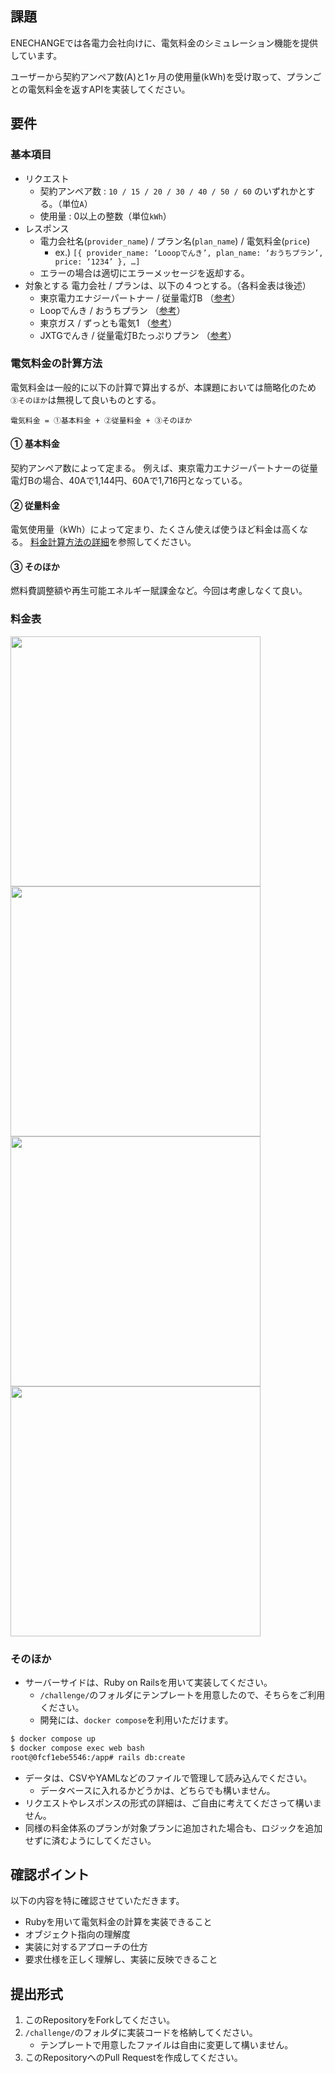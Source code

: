 ## 課題
ENECHANGEでは各電力会社向けに、電気料金のシミュレーション機能を提供しています。

ユーザーから契約アンペア数(A)と1ヶ月の使用量(kWh)を受け取って、プランごとの電気料金を返すAPIを実装してください。

## 要件
### 基本項目
- リクエスト
  - 契約アンペア数 : `10 / 15 / 20 / 30 / 40 / 50 / 60` のいずれかとする。（単位`A`）
  - 使用量 : 0以上の整数（単位`kWh`）
- レスポンス
  - 電力会社名(`provider_name`) / プラン名(`plan_name`) / 電気料金(`price`)	
    - ex.)  `[{ provider_name: ‘Looopでんき’, plan_name: ‘おうちプラン’, price: ‘1234’ }, …]`  
  - エラーの場合は適切にエラーメッセージを返却する。
- 対象とする 電力会社 / プランは、以下の４つとする。（各料金表は後述）
  - 東京電力エナジーパートナー / 従量電灯B （[参考](http://www.tepco.co.jp/ep/private/plan/old01.html)）
  - Loopでんき / おうちプラン （[参考](https://looop-denki.com/low-v/plan/)）
  - 東京ガス / ずっとも電気1 （[参考](https://home.tokyo-gas.co.jp/power/ryokin/menu_waribiki/menu1.html)）
  - JXTGでんき / 従量電灯Bたっぷりプラン （[参考](https://mydenki.jp/files/plan_tappuri.pdf)）

### 電気料金の計算方法
電気料金は一般的に以下の計算で算出するが、本課題においては簡略化のため `③そのほか`は無視して良いものとする。
```
電気料金 = ①基本料金 + ②従量料金 + ③そのほか
```

#### ① 基本料金
契約アンペア数によって定まる。
例えば、東京電力エナジーパートナーの従量電灯Bの場合、40Aで1,144円、60Aで1,716円となっている。

#### ② 従量料金
電気使用量（kWh）によって定まり、たくさん使えば使うほど料金は高くなる。
[料金計算方法の詳細](https://www.tepco.co.jp/ep/private/plan2/chargelist04.html#sec03)を参照してください。

#### ③ そのほか
燃料費調整額や再生可能エネルギー賦課金など。今回は考慮しなくて良い。

### 料金表
<img src="https://user-images.githubusercontent.com/1951287/150285118-01b72e4b-93a2-4d57-9e0c-861d60827f60.png" width="400px"> <img src="https://user-images.githubusercontent.com/1951287/150285466-2ef6c23a-f3a9-4123-9c1f-a1b3aed610c2.png" width="400px">
<img src="https://user-images.githubusercontent.com/1951287/150285521-338b0083-b297-4b26-af45-64d8546f0d12.png" width="400px"> <img src="https://user-images.githubusercontent.com/1951287/150285556-c69c2b6e-955a-4769-b64e-1785e4e27d81.png" width="400px">


### そのほか
- サーバーサイドは、Ruby on Railsを用いて実装してください。
  - `/challenge/`のフォルダにテンプレートを用意したので、そちらをご利用ください。
  - 開発には、`docker compose`を利用いただけます。
```bash
$ docker compose up
$ docker compose exec web bash
root@0fcf1ebe5546:/app# rails db:create
```
- データは、CSVやYAMLなどのファイルで管理して読み込んでください。
  - データベースに入れるかどうかは、どちらでも構いません。
- リクエストやレスポンスの形式の詳細は、ご自由に考えてくださって構いません。
- 同様の料金体系のプランが対象プランに追加された場合も、ロジックを追加せずに済むようにしてください。

## 確認ポイント
以下の内容を特に確認させていただきます。
- Rubyを用いて電気料金の計算を実装できること
- オブジェクト指向の理解度
- 実装に対するアプローチの仕方
- 要求仕様を正しく理解し、実装に反映できること

## 提出形式
1. このRepositoryをForkしてください。
2. `/challenge/`のフォルダに実装コードを格納してください。
    - テンプレートで用意したファイルは自由に変更して構いません。
3. このRepositoryへのPull Requestを作成してください。
